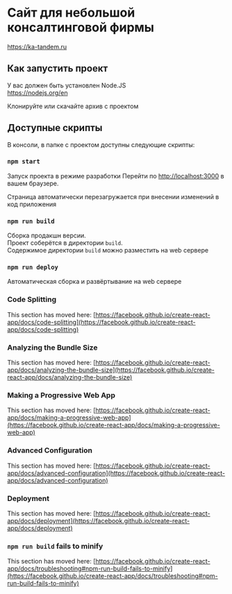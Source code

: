 # Сайт для небольшой консалтинговой фирмы 

https://ka-tandem.ru  

## Как запустить проект  

У вас должен быть установлен Node.JS  
https://nodejs.org/en  

Клонируйте или скачайте архив с проектом  

## Доступные скрипты  

В консоли, в папке с проектом доступны следующие скрипты:  

### `npm start`

Запуск проекта в режиме разработки
Перейти по [http://localhost:3000](http://localhost:3000) в вашем браузере.

Страница автоматически перезагружается при внесении изменений в код приложения  

### `npm run build`

Сборка продакшн версии.  
Проект соберётся в директории `build`.\
Содержимое директории `build` можно разместить на web сервере  

### `npm run deploy`

Автоматическая сборка и развёртывание на web сервере  


### Code Splitting

This section has moved here: [https://facebook.github.io/create-react-app/docs/code-splitting](https://facebook.github.io/create-react-app/docs/code-splitting)

### Analyzing the Bundle Size

This section has moved here: [https://facebook.github.io/create-react-app/docs/analyzing-the-bundle-size](https://facebook.github.io/create-react-app/docs/analyzing-the-bundle-size)

### Making a Progressive Web App

This section has moved here: [https://facebook.github.io/create-react-app/docs/making-a-progressive-web-app](https://facebook.github.io/create-react-app/docs/making-a-progressive-web-app)

### Advanced Configuration

This section has moved here: [https://facebook.github.io/create-react-app/docs/advanced-configuration](https://facebook.github.io/create-react-app/docs/advanced-configuration)

### Deployment

This section has moved here: [https://facebook.github.io/create-react-app/docs/deployment](https://facebook.github.io/create-react-app/docs/deployment)

### `npm run build` fails to minify

This section has moved here: [https://facebook.github.io/create-react-app/docs/troubleshooting#npm-run-build-fails-to-minify](https://facebook.github.io/create-react-app/docs/troubleshooting#npm-run-build-fails-to-minify)
